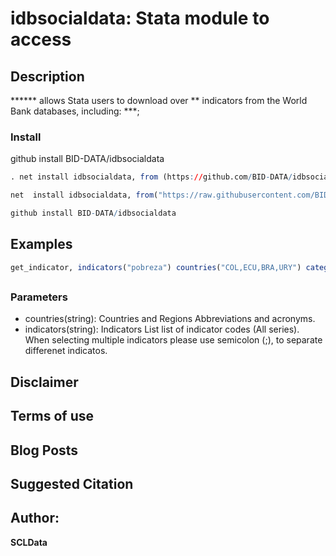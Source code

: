 ﻿# idbsocialdata: Stata module to access 

## Description

****** allows Stata users to download over **  indicators from the World Bank databases, including: ***;

### Install
github install BID-DATA/idbsocialdata
``` r
. net install idbsocialdata, from (https://github.com/BID-DATA/idbsocialdata/blob/main/)

net  install idbsocialdata, from("https://raw.githubusercontent.com/BID-DATA/idbsocialdata/main") replace

github install BID-DATA/idbsocialdata
```

## Examples
``` r
get_indicator, indicators("pobreza") countries("COL,ECU,BRA,URY") categories("area")

```

## 


### Parameters

- countries(string): Countries and Regions Abbreviations and acronyms. 
- indicators(string): Indicators List list of indicator codes (All series). When selecting multiple indicators please use semicolon (;), to separate differenet indicatos.

## Disclaimer


## Terms of use 


## Blog Posts


## Suggested Citation

## Author: 

  **SCLData**  

